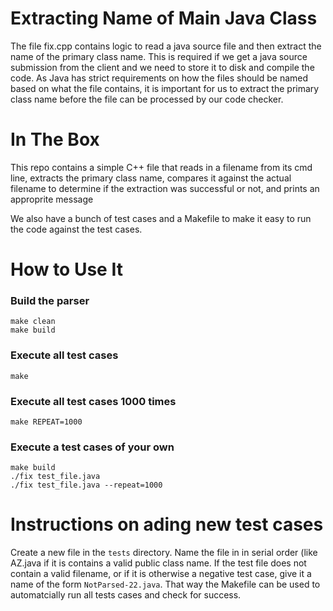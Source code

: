 # Extracting Name of Main Java Class

The file fix.cpp contains logic to read a java source file and then extract the name of the primary class name. This is required if we get a java source submission from the client and we need to store it to disk and compile the code. As Java has strict requirements on how the files should be named based on what the file contains, it is important for us to extract the primary class name before the file can be processed by our code checker.

# In The Box

This repo contains a simple C++ file that reads in a filename from its cmd line, extracts the primary class name, compares it against the actual filename to determine if the extraction was successful or not, and prints an approprite message

We also have a bunch of test cases and a Makefile to make it easy to run the code against the test cases.

# How to Use It

### Build the parser
```
make clean
make build
```

### Execute all test cases
```
make
```

### Execute all test cases 1000 times
```
make REPEAT=1000
```

### Execute a test cases of your own
```
make build
./fix test_file.java
./fix test_file.java --repeat=1000
```
# Instructions on ading new test cases

Create a new file in the ```tests``` directory. Name the file in in serial order (like AZ.java if it is contains a valid public class name. If the test file does not contain a valid filename, or if it is otherwise a negative test case, give it a name of the form ```NotParsed-22.java```.  That way the Makefile can be used to automatcially run all tests cases and check for success.